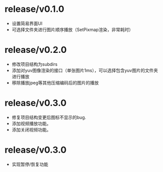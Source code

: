 # release/v0.1.0
-   设置简易界面UI
-   可选择文件夹进行图片顺序播放（SetPixmap渲染，非常耗时）

# release/v0.2.0
-   修改项目结构为subdirs
-   添加对yuv图像渲染的接口（单张图片1ms），可以选择包含yuv图片的文件夹进行播放
-   移除播放jpeg等其他压缩编码后的图片的播放

# release/v0.3.0
-   修复项目结构变更后图标不显示的bug.
-   添加视频播放功能。
-   添加关闭视频功能。

# release/v0.3.0
-   实现暂停/恢复功能
